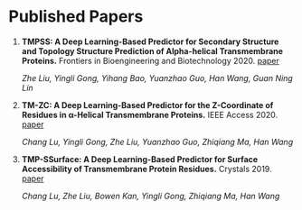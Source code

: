 # Published Papers

1. **TMPSS: A Deep Learning-Based Predictor for Secondary Structure and Topology Structure Prediction of Alpha-helical Transmembrane Proteins.** Frontiers in Bioengineering and Biotechnology 2020. [paper](https://ieeexplore.ieee.org/document/9016169)

     *Zhe Liu, Yingli Gong, Yihang Bao, Yuanzhao Guo, Han Wang, Guan Ning Lin*
     
1. **TM-ZC: A Deep Learning-Based Predictor for the Z-Coordinate of Residues in α-Helical Transmembrane Proteins.** IEEE Access 2020. [paper](https://ieeexplore.ieee.org/document/9016169)

     *Chang Lu, Yingli Gong, Zhe Liu, Yuanzhao Guo, Zhiqiang Ma, Han Wang*
     
1. **TMP-SSurface: A Deep Learning-Based Predictor for Surface Accessibility of Transmembrane Protein Residues.** Crystals 2019. [paper](https://www.mdpi.com/2073-4352/9/12/640)

     *Chang Lu, Zhe Liu, Bowen Kan, Yingli Gong, Zhiqiang Ma, Han Wang*
     
     
     
     


















 
